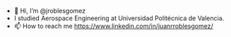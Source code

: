 - 👋 Hi, I’m @jroblesgomez
- I studied Aerospace Engineering at Universidad Politécnica de Valencia.
- 📫 How to reach me https://www.linkedin.com/in/juanrroblesgomez/

<!---
jroblesgomez/jroblesgomez is a ✨ special ✨ repository because its `README.md` (this file) appears on your GitHub profile.
You can click the Preview link to take a look at your changes.
--->
